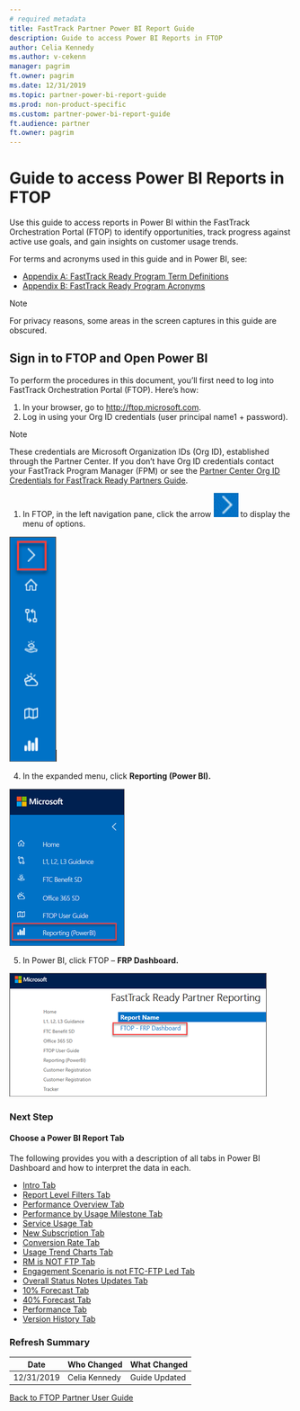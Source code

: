 ```yaml
---
# required metadata
title: FastTrack Partner Power BI Report Guide
description: Guide to access Power BI Reports in FTOP
author: Celia Kennedy
ms.author: v-cekenn
manager: pagrim
ft.owner: pagrim
ms.date: 12/31/2019
ms.topic: partner-power-bi-report-guide
ms.prod: non-product-specific
ms.custom: partner-power-bi-report-guide
ft.audience: partner
ft.owner: pagrim
---
```


# Guide to access Power BI Reports in FTOP

Use this guide to access reports in Power BI within the FastTrack Orchestration Portal (FTOP) to identify opportunities, track progress against active use goals, and gain insights on customer usage trends. 

For terms and acronyms used in this guide and in Power BI, see:

- [Appendix A: FastTrack Ready Program Term Definitions](appendix-a.md)
- [Appendix B: FastTrack Ready Program Acronyms](appendix-b.md)

> [!NOTE]
> For privacy reasons, some areas in the screen captures in this guide are obscured.
  
## Sign in to FTOP and Open Power BI

To perform the procedures in this document, you’ll first need to log into FastTrack Orchestration Portal (FTOP). Here’s how:

1. In your browser, go to http://ftop.microsoft.com.
2. Log in using your Org ID credentials (user principal name1 + password).

> [!NOTE]
> These credentials are Microsoft Organization IDs (Org ID), established through the Partner Center. If you don’t have Org ID credentials contact your FastTrack Program Manager (FPM) or see the [Partner Center Org ID Credentials for FastTrack Ready Partners Guide](/../../partner-center-org-id-credentials/index.md).

1. In FTOP, in the left navigation pane, click the arrow ![right-arrow.png](media/right-arrow.png "Right Arrow") to display the menu of options.

![ftop-left-nav-pane.png](media/ftop-left-nav-pane.png "FTOP Left Navigation Pane")

4. In the expanded menu, click **Reporting (Power BI).**

![ftop-expanded-menu.png](media/ftop-expanded-menu.png "FTOP Expanded Menu")

5. In Power BI, click FTOP – **FRP Dashboard.**

![ftop-dashboard.png](media/ftop-dashboard.png "FRP Dashboard")

### Next Step

#### Choose a Power BI Report Tab

The following provides you with a description of all tabs in Power BI Dashboard and how to interpret the data in each.

- [Intro Tab](intro-tab.md)
- [Report Level Filters Tab](report-level-filters-tab.md)
- [Performance Overview Tab](performance-overview-tab.md)
- [Performance by Usage Milestone Tab](performance-by-usage-milestone-tab.md)
- [Service Usage Tab](service-usage-tab.md)
- [New Subscription Tab](new-subscription-tab.md)
- [Conversion Rate Tab](conversion-rate-tab.md)
- [Usage Trend Charts Tab](usage-trend-charts-tab.md)
- [RM is NOT FTP Tab](rm-not-ftp-tab.md)
- [Engagement Scenario is not FTC-FTP Led Tab](engagement-scenario-not-ftc-ftp-led-tab.md)
- [Overall Status Notes Updates Tab](overall-status-notes-updates-tab.md)
- [10% Forecast Tab](10-percent-forecast-tab.md)
- [40% Forecast Tab](40-percent-forecast-tab.md)
- [Performance Tab](performance-tab.md)
- [Version History Tab](version-history-tab.md)

### Refresh Summary

|Date|Who Changed|What Changed|
|---------|---------------|----------------------------|
|12/31/2019| Celia Kennedy| Guide Updated|

[Back to FTOP Partner User Guide](https://partner-docs.microsoft.com/partner-site/ftop-partner-user-guide/index.html)
